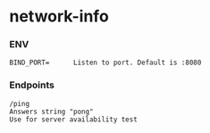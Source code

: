 # network-info

### ENV
````
BIND_PORT=      Listen to port. Default is :8080
````

### Endpoints
````
/ping
Answers string "pong"
Use for server availability test
````
